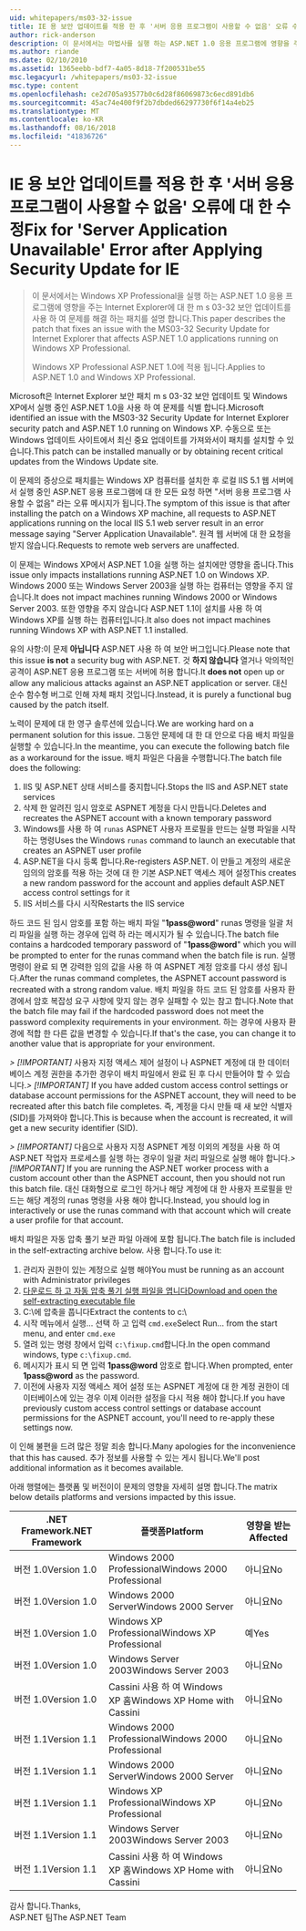 ```yaml
---
uid: whitepapers/ms03-32-issue
title: IE 용 보안 업데이트를 적용 한 후 '서버 응용 프로그램이 사용할 수 없음' 오류 수정 | Microsoft Docs
author: rick-anderson
description: 이 문서에서는 마법사를 실행 하는 ASP.NET 1.0 응용 프로그램에 영향을 주는 Internet Explorer에 대 한 m s 03-32 보안 업데이트를 사용 하 여 문제를 해결 하는 패치를 설명 하는 중...
ms.author: riande
ms.date: 02/10/2010
ms.assetid: 1365eebb-bdf7-4a05-8d18-7f200531be55
msc.legacyurl: /whitepapers/ms03-32-issue
msc.type: content
ms.openlocfilehash: ce2d705a93577b0c6d28f86069873c6ecd891db6
ms.sourcegitcommit: 45ac74e400f9f2b7dbded66297730f6f14a4eb25
ms.translationtype: MT
ms.contentlocale: ko-KR
ms.lasthandoff: 08/16/2018
ms.locfileid: "41836726"
---
```

<a name="fix-for-server-application-unavailable-error-after-applying-security-update-for-ie"></a><span data-ttu-id="ad953-103">IE 용 보안 업데이트를 적용 한 후 '서버 응용 프로그램이 사용할 수 없음' 오류에 대 한 수정</span><span class="sxs-lookup"><span data-stu-id="ad953-103">Fix for 'Server Application Unavailable' Error after Applying Security Update for IE</span></span>
====================
> <span data-ttu-id="ad953-104">이 문서에서는 Windows XP Professional을 실행 하는 ASP.NET 1.0 응용 프로그램에 영향을 주는 Internet Explorer에 대 한 m s 03-32 보안 업데이트를 사용 하 여 문제를 해결 하는 패치를 설명 합니다.</span><span class="sxs-lookup"><span data-stu-id="ad953-104">This paper describes the patch that fixes an issue with the MS03-32 Security Update for Internet Explorer that affects ASP.NET 1.0 applications running on Windows XP Professional.</span></span>
> 
> <span data-ttu-id="ad953-105">Windows XP Professional ASP.NET 1.0에 적용 됩니다.</span><span class="sxs-lookup"><span data-stu-id="ad953-105">Applies to ASP.NET 1.0 and Windows XP Professional.</span></span>


<span data-ttu-id="ad953-106">Microsoft은 Internet Explorer 보안 패치 m s 03-32 보안 업데이트 및 Windows XP에서 실행 중인 ASP.NET 1.0을 사용 하 여 문제를 식별 합니다.</span><span class="sxs-lookup"><span data-stu-id="ad953-106">Microsoft identified an issue with the MS03-32 Security Update for Internet Explorer security patch and ASP.NET 1.0 running on Windows XP.</span></span> <span data-ttu-id="ad953-107">수동으로 또는 Windows 업데이트 사이트에서 최신 중요 업데이트를 가져와서이 패치를 설치할 수 있습니다.</span><span class="sxs-lookup"><span data-stu-id="ad953-107">This patch can be installed manually or by obtaining recent critical updates from the Windows Update site.</span></span>

<span data-ttu-id="ad953-108">이 문제의 증상으로 패치를는 Windows XP 컴퓨터를 설치한 후 로컬 IIS 5.1 웹 서버에서 실행 중인 ASP.NET 응용 프로그램에 대 한 모든 요청 하면 "서버 응용 프로그램 사용할 수 없음" 라는 오류 메시지가 됩니다.</span><span class="sxs-lookup"><span data-stu-id="ad953-108">The symptom of this issue is that after installing the patch on a Windows XP machine, all requests to ASP.NET applications running on the local IIS 5.1 web server result in an error message saying "Server Application Unavailable".</span></span> <span data-ttu-id="ad953-109">원격 웹 서버에 대 한 요청을 받지 않습니다.</span><span class="sxs-lookup"><span data-stu-id="ad953-109">Requests to remote web servers are unaffected.</span></span>

<span data-ttu-id="ad953-110">이 문제는 Windows XP에서 ASP.NET 1.0을 실행 하는 설치에만 영향을 줍니다.</span><span class="sxs-lookup"><span data-stu-id="ad953-110">This issue only impacts installations running ASP.NET 1.0 on Windows XP.</span></span> <span data-ttu-id="ad953-111">Windows 2000 또는 Windows Server 2003을 실행 하는 컴퓨터는 영향을 주지 않습니다.</span><span class="sxs-lookup"><span data-stu-id="ad953-111">It does not impact machines running Windows 2000 or Windows Server 2003.</span></span> <span data-ttu-id="ad953-112">또한 영향을 주지 않습니다 ASP.NET 1.1이 설치를 사용 하 여 Windows XP를 실행 하는 컴퓨터입니다.</span><span class="sxs-lookup"><span data-stu-id="ad953-112">It also does not impact machines running Windows XP with ASP.NET 1.1 installed.</span></span>

<span data-ttu-id="ad953-113">유의 사항:이 문제 **아닙니다** ASP.NET 사용 하 여 보안 버그입니다.</span><span class="sxs-lookup"><span data-stu-id="ad953-113">Please note that this issue **is not** a security bug with ASP.NET.</span></span> <span data-ttu-id="ad953-114">것 **하지 않습니다** 열거나 악의적인 공격이 ASP.NET 응용 프로그램 또는 서버에 허용 합니다.</span><span class="sxs-lookup"><span data-stu-id="ad953-114">It **does not** open up or allow any malicious attacks against an ASP.NET application or server.</span></span> <span data-ttu-id="ad953-115">대신 순수 함수형 버그로 인해 자체 패치 것입니다.</span><span class="sxs-lookup"><span data-stu-id="ad953-115">Instead, it is purely a functional bug caused by the patch itself.</span></span>

<span data-ttu-id="ad953-116">노력이 문제에 대 한 영구 솔루션에 있습니다.</span><span class="sxs-lookup"><span data-stu-id="ad953-116">We are working hard on a permanent solution for this issue.</span></span> <span data-ttu-id="ad953-117">그동안 문제에 대 한 대 안으로 다음 배치 파일을 실행할 수 있습니다.</span><span class="sxs-lookup"><span data-stu-id="ad953-117">In the meantime, you can execute the following batch file as a workaround for the issue.</span></span> <span data-ttu-id="ad953-118">배치 파일은 다음을 수행합니다.</span><span class="sxs-lookup"><span data-stu-id="ad953-118">The batch file does the following:</span></span>

1. <span data-ttu-id="ad953-119">IIS 및 ASP.NET 상태 서비스를 중지합니다.</span><span class="sxs-lookup"><span data-stu-id="ad953-119">Stops the IIS and ASP.NET state services</span></span>
2. <span data-ttu-id="ad953-120">삭제 한 알려진 임시 암호로 ASPNET 계정을 다시 만듭니다.</span><span class="sxs-lookup"><span data-stu-id="ad953-120">Deletes and recreates the ASPNET account with a known temporary password</span></span>
3. <span data-ttu-id="ad953-121">Windows를 사용 하 여 `runas` ASPNET 사용자 프로필을 만드는 실행 파일을 시작 하는 명령</span><span class="sxs-lookup"><span data-stu-id="ad953-121">Uses the Windows `runas` command to launch an executable that creates an ASPNET user profile</span></span>
4. <span data-ttu-id="ad953-122">ASP.NET을 다시 등록 합니다.</span><span class="sxs-lookup"><span data-stu-id="ad953-122">Re-registers ASP.NET.</span></span> <span data-ttu-id="ad953-123">이 만들고 계정의 새로운 임의의 암호를 적용 하는 것에 대 한 기본 ASP.NET 액세스 제어 설정</span><span class="sxs-lookup"><span data-stu-id="ad953-123">This creates a new random password for the account and applies default ASP.NET access control settings for it</span></span>
5. <span data-ttu-id="ad953-124">IIS 서비스를 다시 시작</span><span class="sxs-lookup"><span data-stu-id="ad953-124">Restarts the IIS service</span></span>

<span data-ttu-id="ad953-125">하드 코드 된 임시 암호를 포함 하는 배치 파일 "<strong>1pass@word</strong>" runas 명령을 일괄 처리 파일을 실행 하는 경우에 입력 하 라는 메시지가 될 수 있습니다.</span><span class="sxs-lookup"><span data-stu-id="ad953-125">The batch file contains a hardcoded temporary password of "<strong>1pass@word</strong>" which you will be prompted to enter for the runas command when the batch file is run.</span></span> <span data-ttu-id="ad953-126">실행 명령이 완료 되 면 강력한 임의 값을 사용 하 여 ASPNET 계정 암호를 다시 생성 됩니다.</span><span class="sxs-lookup"><span data-stu-id="ad953-126">After the runas command completes, the ASPNET account password is recreated with a strong random value.</span></span> <span data-ttu-id="ad953-127">배치 파일을 하드 코드 된 암호를 사용자 환경에서 암호 복잡성 요구 사항에 맞지 않는 경우 실패할 수 있는 참고 합니다.</span><span class="sxs-lookup"><span data-stu-id="ad953-127">Note that the batch file may fail if the hardcoded password does not meet the password complexity requirements in your environment.</span></span> <span data-ttu-id="ad953-128">하는 경우에 사용자 환경에 적합 한 다른 값을 변경할 수 있습니다.</span><span class="sxs-lookup"><span data-stu-id="ad953-128">If that's the case, you can change it to another value that is appropriate for your environment.</span></span>

<span data-ttu-id="ad953-129">*> [!IMPORTANT]* 사용자 지정 액세스 제어 설정이 나 ASPNET 계정에 대 한 데이터베이스 계정 권한을 추가한 경우이 배치 파일에서 완료 된 후 다시 만들어야 할 수 있습니다.</span><span class="sxs-lookup"><span data-stu-id="ad953-129">*> [!IMPORTANT]* If you have added custom access control settings or database account permissions for the ASPNET account, they will need to be recreated after this batch file completes.</span></span> <span data-ttu-id="ad953-130">즉, 계정을 다시 만들 때 새 보안 식별자 (SID)를 가져와야 합니다.</span><span class="sxs-lookup"><span data-stu-id="ad953-130">This is because when the account is recreated, it will get a new security identifier (SID).</span></span>

<span data-ttu-id="ad953-131">*> [!IMPORTANT]* 다음으로 사용자 지정 ASPNET 계정 이외의 계정을 사용 하 여 ASP.NET 작업자 프로세스를 실행 하는 경우이 일괄 처리 파일으로 실행 해야 합니다.</span><span class="sxs-lookup"><span data-stu-id="ad953-131">*> [!IMPORTANT]* If you are running the ASP.NET worker process with a custom account other than the ASPNET account, then you should not run this batch file.</span></span> <span data-ttu-id="ad953-132">대신 대화형으로 로그인 하거나 해당 계정에 대 한 사용자 프로필을 만드는 해당 계정의 runas 명령을 사용 해야 합니다.</span><span class="sxs-lookup"><span data-stu-id="ad953-132">Instead, you should log in interactively or use the runas command with that account which will create a user profile for that account.</span></span>

<span data-ttu-id="ad953-133">배치 파일은 자동 압축 풀기 보관 파일 아래에 포함 됩니다.</span><span class="sxs-lookup"><span data-stu-id="ad953-133">The batch file is included in the self-extracting archive below.</span></span> <span data-ttu-id="ad953-134">사용 합니다.</span><span class="sxs-lookup"><span data-stu-id="ad953-134">To use it:</span></span>

1. <span data-ttu-id="ad953-135">관리자 권한이 있는 계정으로 실행 해야</span><span class="sxs-lookup"><span data-stu-id="ad953-135">You must be running as an account with Administrator privileges</span></span>
2. [<span data-ttu-id="ad953-136">다운로드 하 고 자동 압축 풀기 실행 파일을 엽니다</span><span class="sxs-lookup"><span data-stu-id="ad953-136">Download and open the self-extracting executable file</span></span>](ms03-32-issue/_static/fixup1.exe)
3. <span data-ttu-id="ad953-137">C:\에 압축을 풉니다</span><span class="sxs-lookup"><span data-stu-id="ad953-137">Extract the contents to c:\\</span></span>
4. <span data-ttu-id="ad953-138">시작 메뉴에서 실행... 선택 하 고 입력 `cmd.exe`</span><span class="sxs-lookup"><span data-stu-id="ad953-138">Select Run... from the start menu, and enter `cmd.exe`</span></span>
5. <span data-ttu-id="ad953-139">열려 있는 명령 창에서 입력 `c:\fixup.cmd`합니다.</span><span class="sxs-lookup"><span data-stu-id="ad953-139">In the open command windows, type `c:\fixup.cmd`.</span></span>
6. <span data-ttu-id="ad953-140">메시지가 표시 되 면 입력 <strong>1pass@word</strong> 암호로 합니다.</span><span class="sxs-lookup"><span data-stu-id="ad953-140">When prompted, enter <strong>1pass@word</strong> as the password.</span></span>
7. <span data-ttu-id="ad953-141">이전에 사용자 지정 액세스 제어 설정 또는 ASPNET 계정에 대 한 계정 권한이 데이터베이스에 있는 경우 이제 이러한 설정을 다시 적용 해야 합니다.</span><span class="sxs-lookup"><span data-stu-id="ad953-141">If you have previously custom access control settings or database account permissions for the ASPNET account, you'll need to re-apply these settings now.</span></span>

<span data-ttu-id="ad953-142">이 인해 불편을 드려 많은 정말 죄송 합니다.</span><span class="sxs-lookup"><span data-stu-id="ad953-142">Many apologies for the inconvenience that this has caused.</span></span> <span data-ttu-id="ad953-143">추가 정보를 사용할 수 있는 게시 됩니다.</span><span class="sxs-lookup"><span data-stu-id="ad953-143">We'll post additional information as it becomes available.</span></span>

<span data-ttu-id="ad953-144">아래 행렬에는 플랫폼 및 버전이이 문제의 영향을 자세히 설명 합니다.</span><span class="sxs-lookup"><span data-stu-id="ad953-144">The matrix below details platforms and versions impacted by this issue.</span></span>

| <span data-ttu-id="ad953-145">.NET Framework</span><span class="sxs-lookup"><span data-stu-id="ad953-145">.NET Framework</span></span> | <span data-ttu-id="ad953-146">플랫폼</span><span class="sxs-lookup"><span data-stu-id="ad953-146">Platform</span></span> | <span data-ttu-id="ad953-147">영향을 받는</span><span class="sxs-lookup"><span data-stu-id="ad953-147">Affected</span></span> |
| --- | --- | --- |
| <span data-ttu-id="ad953-148">버전 1.0</span><span class="sxs-lookup"><span data-stu-id="ad953-148">Version 1.0</span></span> | <span data-ttu-id="ad953-149">Windows 2000 Professional</span><span class="sxs-lookup"><span data-stu-id="ad953-149">Windows 2000 Professional</span></span> | <span data-ttu-id="ad953-150">아니요</span><span class="sxs-lookup"><span data-stu-id="ad953-150">No</span></span> |
| <span data-ttu-id="ad953-151">버전 1.0</span><span class="sxs-lookup"><span data-stu-id="ad953-151">Version 1.0</span></span> | <span data-ttu-id="ad953-152">Windows 2000 Server</span><span class="sxs-lookup"><span data-stu-id="ad953-152">Windows 2000 Server</span></span> | <span data-ttu-id="ad953-153">아니요</span><span class="sxs-lookup"><span data-stu-id="ad953-153">No</span></span> |
| <span data-ttu-id="ad953-154">버전 1.0</span><span class="sxs-lookup"><span data-stu-id="ad953-154">Version 1.0</span></span> | <span data-ttu-id="ad953-155">Windows XP Professional</span><span class="sxs-lookup"><span data-stu-id="ad953-155">Windows XP Professional</span></span> | <span data-ttu-id="ad953-156">예</span><span class="sxs-lookup"><span data-stu-id="ad953-156">Yes</span></span> |
| <span data-ttu-id="ad953-157">버전 1.0</span><span class="sxs-lookup"><span data-stu-id="ad953-157">Version 1.0</span></span> | <span data-ttu-id="ad953-158">Windows Server 2003</span><span class="sxs-lookup"><span data-stu-id="ad953-158">Windows Server 2003</span></span> | <span data-ttu-id="ad953-159">아니요</span><span class="sxs-lookup"><span data-stu-id="ad953-159">No</span></span> |
| <span data-ttu-id="ad953-160">버전 1.0</span><span class="sxs-lookup"><span data-stu-id="ad953-160">Version 1.0</span></span> | <span data-ttu-id="ad953-161">Cassini 사용 하 여 Windows XP 홈</span><span class="sxs-lookup"><span data-stu-id="ad953-161">Windows XP Home with Cassini</span></span> | <span data-ttu-id="ad953-162">아니요</span><span class="sxs-lookup"><span data-stu-id="ad953-162">No</span></span> |
| <span data-ttu-id="ad953-163">버전 1.1</span><span class="sxs-lookup"><span data-stu-id="ad953-163">Version 1.1</span></span> | <span data-ttu-id="ad953-164">Windows 2000 Professional</span><span class="sxs-lookup"><span data-stu-id="ad953-164">Windows 2000 Professional</span></span> | <span data-ttu-id="ad953-165">아니요</span><span class="sxs-lookup"><span data-stu-id="ad953-165">No</span></span> |
| <span data-ttu-id="ad953-166">버전 1.1</span><span class="sxs-lookup"><span data-stu-id="ad953-166">Version 1.1</span></span> | <span data-ttu-id="ad953-167">Windows 2000 Server</span><span class="sxs-lookup"><span data-stu-id="ad953-167">Windows 2000 Server</span></span> | <span data-ttu-id="ad953-168">아니요</span><span class="sxs-lookup"><span data-stu-id="ad953-168">No</span></span> |
| <span data-ttu-id="ad953-169">버전 1.1</span><span class="sxs-lookup"><span data-stu-id="ad953-169">Version 1.1</span></span> | <span data-ttu-id="ad953-170">Windows XP Professional</span><span class="sxs-lookup"><span data-stu-id="ad953-170">Windows XP Professional</span></span> | <span data-ttu-id="ad953-171">아니요</span><span class="sxs-lookup"><span data-stu-id="ad953-171">No</span></span> |
| <span data-ttu-id="ad953-172">버전 1.1</span><span class="sxs-lookup"><span data-stu-id="ad953-172">Version 1.1</span></span> | <span data-ttu-id="ad953-173">Windows Server 2003</span><span class="sxs-lookup"><span data-stu-id="ad953-173">Windows Server 2003</span></span> | <span data-ttu-id="ad953-174">아니요</span><span class="sxs-lookup"><span data-stu-id="ad953-174">No</span></span> |
| <span data-ttu-id="ad953-175">버전 1.1</span><span class="sxs-lookup"><span data-stu-id="ad953-175">Version 1.1</span></span> | <span data-ttu-id="ad953-176">Cassini 사용 하 여 Windows XP 홈</span><span class="sxs-lookup"><span data-stu-id="ad953-176">Windows XP Home with Cassini</span></span> | <span data-ttu-id="ad953-177">아니요</span><span class="sxs-lookup"><span data-stu-id="ad953-177">No</span></span> |

<span data-ttu-id="ad953-178">감사 합니다.</span><span class="sxs-lookup"><span data-stu-id="ad953-178">Thanks,</span></span>   
 <span data-ttu-id="ad953-179">ASP.NET 팀</span><span class="sxs-lookup"><span data-stu-id="ad953-179">The ASP.NET Team</span></span>
